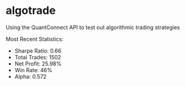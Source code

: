 # algotrade
Using the QuantConnect API to test out algorithmic trading strategies

Most Recent Statistics:
- Sharpe Ratio: 0.66
- Total Trades: 1502
- Net Profit: 25.98%
- Win Rate: 46%
- Alpha: 0.572
